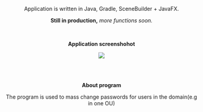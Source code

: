 <span align="center">
 <p align="center"> Application is written in Java, Gradle, SceneBuilder + JavaFX.</p>
 <p align="center"><b>Still in production,</b> <i>more functions soon.</i></p>
<br>
 <p align="center"><b>Application screenshohot</p></b></p>
 <p><image src="https://github.com/Tacoo99/AD_PassChanger/assets/61277838/84316738-efc7-4a10-a3a1-be0ec07da33e"></p>
 <br><br>

 <b>About program</b>
 <p>The program is used to mass change passwords for users in the domain(e.g in one OU)</p>
 </span>
